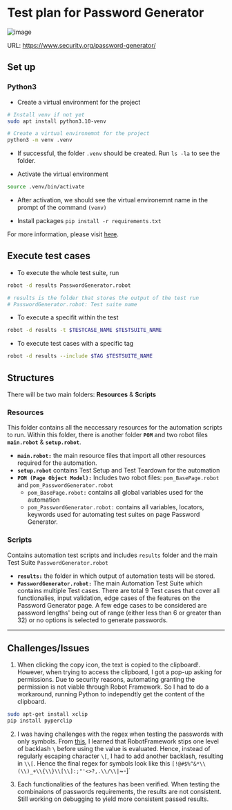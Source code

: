 # Test plan for Password Generator

![image](https://github.com/user-attachments/assets/e7269550-daa1-4661-a5d1-146784e4961f)

URL: https://www.security.org/password-generator/

## Set up
### Python3
- Create a virtual environment for the project

```bash
# Install venv if not yet
sudo apt install python3.10-venv

# Create a virtual environemnt for the project
python3 -m venv .venv
``` 

- If successful, the folder `.venv` should be created. Run `ls -la` to see the folder.

- Activate the virtual environment

```bash
source .venv/bin/activate
```

- After activation, we should see the virtual environemnt name in the prompt of the command `(venv)`

- Install packages `pip install -r requirements.txt`

For more information, please visit [here](https://robotframework.org/robotframework/latest/RobotFrameworkUserGuide.html).

## Execute test cases

- To execute the whole test suite, run

```bash
robot -d results PasswordGenerator.robot

# results is the folder that stores the output of the test run
# PasswordGenerator.robot: Test suite name
```

- To execute a specifit within the test 

```bash
robot -d results -t $TESTCASE_NAME $TESTSUITE_NAME
```

- To execute test cases with a specific tag

```bash
robot -d results --include $TAG $TESTSUITE_NAME
```

## Structures
There will be two main folders: **Resources** & **Scripts**

### Resources
This folder contains all the neccessary resources for the automation scripts to run. Within this folder, there is another folder **`POM`** and two robot files **`main.robot`** & **`setup.robot`**.

- **`main.robot:`** the main resource files that import all other resources required for the automation.
- **`setup.robot`** contains Test Setup and Test Teardown for the automation
- **`POM (Page Object Model):`** Includes two robot files: `pom_BasePage.robot` and `pom_PasswordGenerator.robot`
    - `pom_BasePage.robot:` contains all global variables used for the automation
    - `pom_PasswordGenerator.robot:` contains all variables, locators, keywords used for automating test suites on page Password Generator.

### Scripts
Contains automation test scripts and includes `results` folder and the main Test Suite `PasswordGenerator.robot`

- **`results:`** the folder in which output of automation tests will be stored.
- **`PasswordGenerator.robot:`** The main Automation Test Suite which contains multiple Test cases. There are total 9 Test cases that cover all functionalies, input validation, edge cases of the features on the Password Generator page. A few edge cases to be considered are password lengths' being out of range (either less than 6 or greater than 32) or no options is selected to generate passwords.

-----
## Challenges/Issues
1. When clicking the copy icon, the text is copied to the clipboard!. However, when trying to access the clipboard, I got a pop-up asking for permissions. Due to security reasons, automating granting the permission is not viable through Robot Framework. So I had to do a workaround, running Python to independtly get the content of the clipboard.

```bash
sudo apt-get install xclip
pip install pyperclip
```
2. I was having challenges with the regex when testing the passwords with only symbols.
From [this](https://stackoverflow.com/questions/54410228/how-to-write-a-regular-expression-utilizing-the-robot-framework-to-find-replace), I learned that RobotFramework stips one level of backlash `\` before using the value is evaluated. Hence, instead of regularly escaping character `\[`, I had to add another backlash, resulting in `\\[`. Hence the final regex for symbols look like this `[!@#$%^&*\\(\\)_+\\{\\}\\[\\]:;"'<>?,.\\/\\|`~-]`

3. Each functionalities of the features has been verified. When testing the combinaions of passwords requirements, the results are not consistent. Still working on debugging to yield more consistent passed results.
